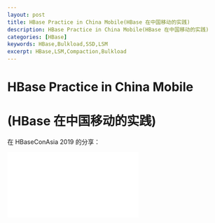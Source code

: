 ```yaml
---
layout: post
title: HBase Practice in China Mobile(HBase 在中国移动的实践)
description: HBase Practice in China Mobile(HBase 在中国移动的实践)
categories: [HBase]
keywords: HBase,Bulkload,SSD,LSM
excerpt: HBase,LSM,Compaction,Bulkload
---
```


#  HBase Practice in China Mobile

#  (HBase 在中国移动的实践)

在 HBaseConAsia 2019 的分享：



![](/docs/hbaseconasia2019track31430-190819225905.pdf "HBase Practice in China Mobile")

​	  


